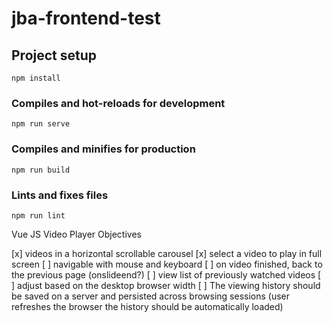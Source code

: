 # jba-frontend-test

## Project setup
```
npm install
```

### Compiles and hot-reloads for development
```
npm run serve
```

### Compiles and minifies for production
```
npm run build
```

### Lints and fixes files
```
npm run lint
```

Vue JS Video Player Objectives

[x] videos in a horizontal scrollable carousel
[x] select a video to play in full screen
[ ] navigable with mouse and keyboard
[ ] on video finished, back to the previous page (onslideend?)
[ ] view list of previously watched videos
[ ] adjust based on the desktop browser width
[ ] The viewing history should be saved on a server and persisted across browsing sessions (user refreshes the browser the history should be automatically loaded)
